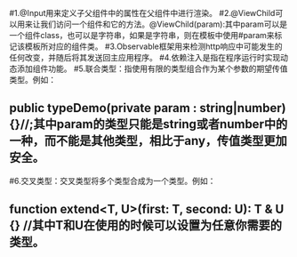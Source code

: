#1.@Input用来定义子父组件中的属性在父组件中进行渲染。
#2.@ViewChild可以用来让我们访问一个组件和它的方法。@ViewChild(param):其中param可以是一个组件class，也可以是字符串，如果是字符串，则在模板中使用#param来标记该模板所对应的组件类。
#3.Observable框架用来检测http响应中可能发生的任何改变，并随后将其发送回主应用程序。
#4.依赖注入是指在程序运行时实现动态添加组件功能。
#5.联合类型：指使用有限的类型组合作为某个参数的期望传值类型。例如：
##   public typeDemo(private param : string|number){}//;其中param的类型只能是string或者number中的一种，而不能是其他类型，相比于any，传值类型更加安全。
#6.交叉类型：交叉类型将多个类型合成为一个类型。例如：
##    function extend<T, U>(first: T, second: U): T & U {}    //其中T和U在使用的时候可以设置为任意你需要的类型。

